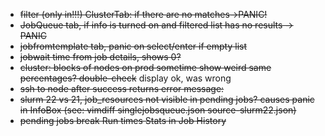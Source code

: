 * ~~filter (only in!!!) ClusterTab: if there are no matches->PANIC!~~
* ~~JobQueue tab, if info is turned on and filtered list has no results -> PANIC~~
* ~~jobfromtemplate tab, panic on select/enter if empty list~~
* ~~jobwait time from job details, shows 0?~~
* ~~cluster: blocks of nodes on prod sometime show weird same percentages? double-check~~ display ok, was wrong
* ~~ssh to node after success returns error message:~~
* ~~slurm 22 vs 21, job_resources not visible in pending jobs? causes panic in InfoBox (see: vimdiff singlejobsqueue.json source-slurm22.json)~~
* ~~pending jobs break Run times Stats in Job History~~
